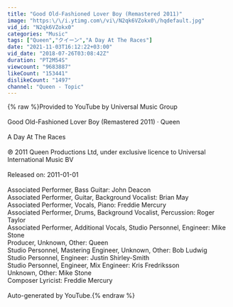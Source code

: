 ```yaml
---
title: "Good Old-Fashioned Lover Boy (Remastered 2011)"
image: "https:\/\/i.ytimg.com\/vi\/N2qk6VZokx0\/hqdefault.jpg"
vid_id: "N2qk6VZokx0"
categories: "Music"
tags: ["Queen","クイーン","A Day At The Races"]
date: "2021-11-03T16:12:22+03:00"
vid_date: "2018-07-26T03:08:42Z"
duration: "PT2M54S"
viewcount: "9683887"
likeCount: "153441"
dislikeCount: "1497"
channel: "Queen - Topic"
---
```

{% raw %}Provided to YouTube by Universal Music Group<br /><br />Good Old-Fashioned Lover Boy (Remastered 2011) · Queen<br /><br />A Day At The Races<br /><br />℗ 2011 Queen Productions Ltd, under exclusive licence to Universal International Music BV<br /><br />Released on: 2011-01-01<br /><br />Associated  Performer, Bass  Guitar: John Deacon<br />Associated  Performer, Guitar, Background  Vocalist: Brian May<br />Associated  Performer, Vocals, Piano: Freddie Mercury<br />Associated  Performer, Drums, Background  Vocalist, Percussion: Roger Taylor<br />Associated  Performer, Additional  Vocals, Studio  Personnel, Engineer: Mike Stone<br />Producer, Unknown, Other: Queen<br />Studio  Personnel, Mastering  Engineer, Unknown, Other: Bob Ludwig<br />Studio  Personnel, Engineer: Justin Shirley-Smith<br />Studio  Personnel, Engineer, Mix  Engineer: Kris Fredriksson<br />Unknown, Other: Mike Stone<br />Composer  Lyricist: Freddie Mercury<br /><br />Auto-generated by YouTube.{% endraw %}
